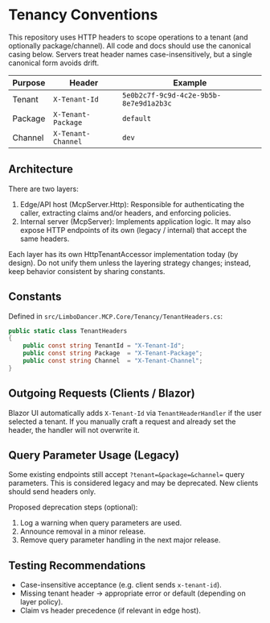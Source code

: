 # Tenancy Conventions

This repository uses HTTP headers to scope operations to a tenant (and optionally package/channel). All code and docs should use the canonical casing below. Servers treat header names case-insensitively, but a single canonical form avoids drift.

| Purpose | Header | Example |
|---------|--------|---------|
| Tenant  | `X-Tenant-Id` | `5e0b2c7f-9c9d-4c2e-9b5b-8e7e9d1a2b3c` |
| Package | `X-Tenant-Package` | `default` |
| Channel | `X-Tenant-Channel` | `dev` |

## Architecture

There are two layers:

1. Edge/API host (McpServer.Http): Responsible for authenticating the caller, extracting claims and/or headers, and enforcing policies.
2. Internal server (McpServer): Implements application logic. It may also expose HTTP endpoints of its own (legacy / internal) that accept the same headers.

Each layer has its own HttpTenantAccessor implementation today (by design). Do not unify them unless the layering strategy changes; instead, keep behavior consistent by sharing constants.

## Constants

Defined in `src/LimboDancer.MCP.Core/Tenancy/TenantHeaders.cs`:

```csharp
public static class TenantHeaders
{
    public const string TenantId = "X-Tenant-Id";
    public const string Package  = "X-Tenant-Package";
    public const string Channel  = "X-Tenant-Channel";
}
```

## Outgoing Requests (Clients / Blazor)

Blazor UI automatically adds `X-Tenant-Id` via `TenantHeaderHandler` if the user selected a tenant. If you manually craft a request and already set the header, the handler will not overwrite it.

## Query Parameter Usage (Legacy)

Some existing endpoints still accept `?tenant=&package=&channel=` query parameters. This is considered legacy and may be deprecated. New clients should send headers only.

Proposed deprecation steps (optional):
1. Log a warning when query parameters are used.
2. Announce removal in a minor release.
3. Remove query parameter handling in the next major release.

## Testing Recommendations

- Case-insensitive acceptance (e.g. client sends `x-tenant-id`).
- Missing tenant header -> appropriate error or default (depending on layer policy).
- Claim vs header precedence (if relevant in edge host).
